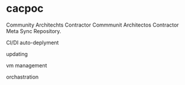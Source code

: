 # cacpoc
Community Architechts Contractor
Commmunit Architectos Contractor Meta Sync Repository.

CI/DI auto-deplyment

updating

vm management

orchastration

